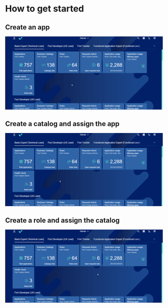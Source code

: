 # How to get started

## Create an app
![](res/first_app.gif)

## Create a catalog and assign the app
![](res/first_catalog.gif)

## Create a role and assign the catalog
![](res/first_role.gif)